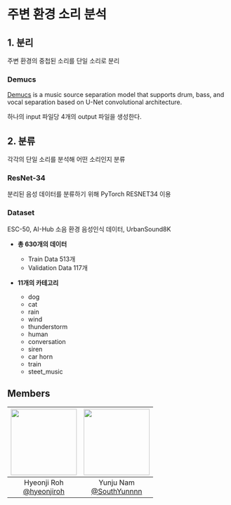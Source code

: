 # 주변 환경 소리 분석

## 1. 분리
주변 환경의 중첩된 소리를 단일 소리로 분리

### Demucs
[Demucs](https://github.com/facebookresearch/demucs) is a music source separation model that supports drum, bass, and vocal separation based on U-Net convolutional architecture.

하나의 input 파일당 4개의 output 파일을 생성한다.

## 2. 분류
각각의 단일 소리를 분석해 어떤 소리인지 분류

### ResNet-34
분리된 음성 데이터를 분류하기 위해 PyTorch RESNET34 이용

### Dataset
ESC-50, AI-Hub 소음 환경 음성인식 데이터, UrbanSound8K

+ __총 630개의 데이터__
  + Train Data 513개
  + Validation Data 117개

+ __11개의 카테고리__
  + dog
  + cat
  + rain
  + wind
  + thunderstorm
  + human
  + conversation
  + siren
  + car horn
  + train
  + steet_music

## Members
|<img src="https://avatars.githubusercontent.com/u/108173863?v=4" width="150" height="150"/>|<img src="https://avatars.githubusercontent.com/u/98511311?v=4" width="150" height="150"/>|
|:-:|:-:|
|Hyeonji Roh<br/>[@hyeonjiroh](https://github.com/hyeonjiroh)|Yunju Nam<br/>[@SouthYunnnn](https://github.com/SouthYunnnn)|
